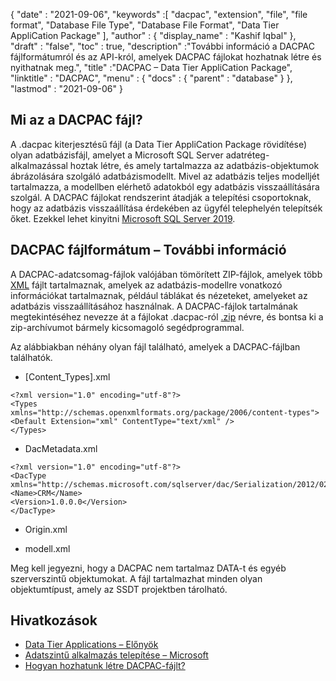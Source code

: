 {
  "date" : "2021-09-06",
  "keywords" :[ "dacpac", "extension", "file", "file format", "Database File Type", "Database File Format", "Data Tier AppliCation Package" ],
  "author" : {
    "display_name" : "Kashif Iqbal"
},
  "draft" : "false",
  "toc" : true,
  "description" :"További információ a DACPAC fájlformátumról és az API-król, amelyek DACPAC fájlokat hozhatnak létre és nyithatnak meg.",
  "title" :"DACPAC – Data Tier AppliCation Package",
  "linktitle" : "DACPAC",
  "menu" : {
    "docs" : {
      "parent" : "database"
}
},
  "lastmod" : "2021-09-06"
}

## Mi az a DACPAC fájl?

A .dacpac kiterjesztésű fájl (a Data Tier AppliCation Package rövidítése) olyan adatbázisfájl, amelyet a Microsoft SQL Server adatréteg-alkalmazással hoztak létre, és amely tartalmazza az adatbázis-objektumok ábrázolására szolgáló adatbázismodellt. Mivel az adatbázis teljes modelljét tartalmazza, a modellben elérhető adatokból egy adatbázis visszaállítására szolgál. A DACPAC fájlokat rendszerint átadják a telepítési csoportoknak, hogy az adatbázis visszaállítása érdekében az ügyfél telephelyén telepítsék őket. Ezekkel lehet kinyitni
[Microsoft SQL Server 2019](https://www.microsoft.com/en-us/sql-server/sql-server-2019).

## DACPAC fájlformátum – További információ

A DACPAC-adatcsomag-fájlok valójában tömörített ZIP-fájlok, amelyek több [XML](/hu/web/xml/) fájlt tartalmaznak, amelyek az adatbázis-modellre vonatkozó információkat tartalmaznak, például táblákat és nézeteket, amelyeket az adatbázis visszaállításához használnak. A DACPAC-fájlok tartalmának megtekintéséhez nevezze át a fájlokat .dacpac-ról [.zip](/hu/compression/zip/) névre, és bontsa ki a zip-archívumot bármely kicsomagoló segédprogrammal.

Az alábbiakban néhány olyan fájl található, amelyek a DACPAC-fájlban találhatók.

* [Content_Types].xml
```
<?xml version="1.0" encoding="utf-8"?>
<Types
xmlns="http://schemas.openxmlformats.org/package/2006/content-types">
<Default Extension="xml" ContentType="text/xml" />
</Types>
```
* DacMetadata.xml

```
<?xml version="1.0" encoding="utf-8"?>
<DacType xmlns="http://schemas.microsoft.com/sqlserver/dac/Serialization/2012/02">
<Name>CRM</Name>
<Version>1.0.0.0</Version>
</DacType>
```
* Origin.xml

* modell.xml

Meg kell jegyezni, hogy a DACPAC nem tartalmaz DATA-t és egyéb szerverszintű objektumokat. A fájl tartalmazhat minden olyan objektumtípust, amely az SSDT projektben tárolható.

## Hivatkozások

* [Data Tier Applications – Előnyök](https://learn.microsoft.com/en-us/sql/relational-databases/data-tier-applications/data-tier-applications)
* [Adatszintű alkalmazás telepítése – Microsoft](https://learn.microsoft.com/en-us/sql/relational-databases/data-tier-applications/deploy-a-data-tier-application)
* [Hogyan hozhatunk létre DACPAC-fájlt?](https://sqlplayer.net/2018/10/how-to-create-dacpac-file/)

